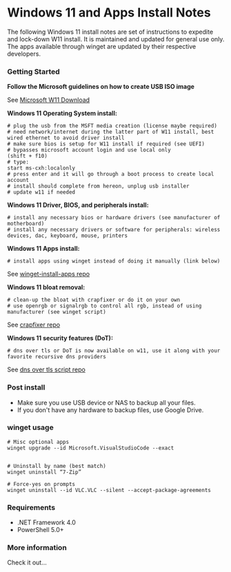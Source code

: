 # Windows 11 and Apps Install Notes
The following Windows 11 install notes are set of instructions to expedite and lock-down W11 install. 
It is maintained and updated for general use only. 
The apps available through winget are updated by their respective developers.


### Getting Started
**Follow the Microsoft guidelines on how to create USB ISO image**

See [Microsoft W11 Download](https://www.microsoft.com/en-us/software-download/windows11)

**Windows 11 Operating System install:**

```
# plug the usb from the MSFT media creation (license maybe required)
# need network/internet during the latter part of W11 install, best wired ethernet to avoid driver install
# make sure bios is setup for W11 install if required (see UEFI)
# bypasses microsoft account login and use local only
(shift + f10)
# type:
start ms-cxh:localonly
# press enter and it will go through a boot process to create local account
# install should complete from hereon, unplug usb installer
# update w11 if needed
```

**Windows 11 Driver, BIOS, and peripherals install:**

```
# install any necessary bios or hardware drivers (see manufacturer of motherboard)
# install any necessary drivers or software for peripherals: wireless devices, dac, keyboard, mouse, printers
```

**Windows 11 Apps install:**

```
# install apps using winget instead of doing it manually (link below)
```

See [winget-install-apps repo](https://github.com/divemarkus/winget-install-apps)


**Windows 11 bloat removal:**

```
# clean-up the bloat with crapfixer or do it on your own
# use openrgb or signalrgb to control all rgb, instead of using manufacturer (see winget script)
```

See [crapfixer repo](https://github.com/builtbybel/CrapFixer)


**Windows 11 security features (DoT):**

```
# dns over tls or DoT is now available on w11, use it along with your favorite recursive dns providers
```

See [dns over tls script repo](https://github.com/divemarkus/scripts/blob/main/Configure-DoT.ps1)


### Post install
* Make sure you use USB device or NAS to backup all your files. 
* If you don't have any hardware to backup files, use Google Drive.

### winget usage

```
# Misc optional apps
winget upgrade --id Microsoft.VisualStudioCode --exact


# Uninstall by name (best match)
winget uninstall “7-Zip”

# Force-yes on prompts
winget uninstall --id VLC.VLC --silent --accept-package-agreements
```

### Requirements
* .NET Framework 4.0
* PowerShell 5.0+

### More information
Check it out...


